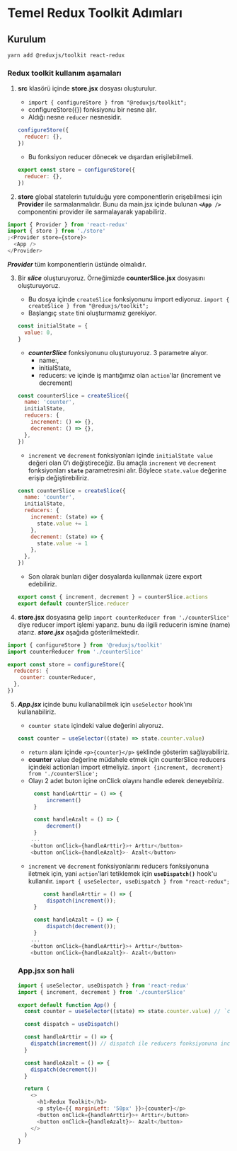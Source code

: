 # Temel Redux Toolkit Adımları

## Kurulum

`yarn add @reduxjs/toolkit react-redux`

### Redux toolkit kullanım aşamaları

1. **src** klasörü içinde **store.jsx** dosyası oluşturulur.

   - `import { configureStore } from "@reduxjs/toolkit";`
   - configureStore({}) fonksiyonu bir nesne alır.
   - Aldığı nesne `reducer` nesnesidir.

   ```js script
   configureStore({
     reducer: {},
   })
   ```

   - Bu fonksiyon reducer dönecek ve dışardan erişilebilmeli.

   ```js script
   export const store = configureStore({
     reducer: {},
   })
   ```

2. **store** global statelerin tutulduğu yere componentlerin erişebilmesi için **Provider** ile sarmalanmalıdır.
   Bunu da main.jsx içinde bulunan **`<App />`** componentini provider ile sarmalayarak yapabiliriz.

```js script
import { Provider } from 'react-redux'
import { store } from './store'
;<Provider store={store}>
  <App />
</Provider>
```

**_Provider_** tüm komponentlerin üstünde olmalıdır.

3. Bir **_slice_** oluşturuyoruz. Örneğimizde **counterSlice.jsx** dosyasını oluşturuyoruz.

   - Bu dosya içinde `createSlice` fonksiyonunu import ediyoruz.
     `import { createSlice } from "@reduxjs/toolkit";`
   - Başlangıç `state` tini oluşturmamız gerekiyor.

   ```js script
   const initialState = {
     value: 0,
   }
   ```

   - **_counterSlice_** fonksiyonunu oluşturuyoruz. 3 parametre alıyor.
     - name:,
     - initialState,
     - reducers: ve içinde iş mantığımız olan `action`'lar (increment ve decrement)

   ```js script
   const coounterSlice = createSlice({
     name: 'counter',
     initialState,
     reducers: {
       increment: () => {},
       decrement: () => {},
     },
   })
   ```

   - `increment` ve `decrement` fonksiyonları içinde `initialState value` değeri olan 0'ı değiştireceğiz.
     Bu amaçla `increment` ve `decrement` fonksiyonları **`state`** parametresini alır. Böylece `state.value` değerine erişip değiştirebiliriz.

   ```js script
   const counterSlice = createSlice({
     name: 'counter',
     initialState,
     reducers: {
       increment: (state) => {
         state.value += 1
       },
       decrement: (state) => {
         state.value -= 1
       },
     },
   })
   ```

   - Son olarak bunları diğer dosyalarda kullanmak üzere export edebiliriz.

   ```js script
   export const { increment, decrement } = counterSlice.actions
   export default counterSlice.reducer
   ```

4. **store.jsx** dosyasına gelip `import counterReducer from './counterSlice'` diye reducer import işlemi yaparız.
   bunu da ilgili reducerin ismine (name) atarız.
   **_store.jsx_** aşağıda gösterilmektedir.

```js script
import { configureStore } from '@reduxjs/toolkit'
import counterReducer from './counterSlice'

export const store = configureStore({
  reducers: {
    counter: counterReducer,
  },
})
```

5. **_App.jsx_** içinde bunu kullanabilmek için `useSelector` hook'ını kullanabiliriz.

   - `counter state` içindeki value değerini alıyoruz.

   ```js script
   const counter = useSelector((state) => state.counter.value)
   ```

   - `return` alanı içinde `<p>{counter}</p>` şeklinde gösterim sağlayabiliriz.
   - **counter** value değerine müdahele etmek için counterSlice reducers içindeki actionları import etmeliyiz.
     `import {increment, decrement} from './counterSlice';`
   - Olayı 2 adet buton içine onClick olayını handle ederek deneyebilriz.

   ```js script
        const handleArttir = () => {
            increment()
        }

        const handleAzalt = () => {
            decrement()
        }
       ...
       <button onClick={handleArttir}>+ Arttır</button>
       <button onClick={handleAzalt}>- Azalt</button>
   ```

   - `increment` ve `decrement` fonksiyonlarını reducers fonksiyonuna iletmek için, yani `action`'lari tetiklemek için **`useDispatch()`** hook'u kullanılır. `import { useSelector, useDispatch } from "react-redux";`

   ```js script
           const handleArttir = () => {
            dispatch(increment());
        }

        const handleAzalt = () => {
            dispatch(decrement());
        }
       ...
       <button onClick={handleArttir}>+ Arttır</button>
       <button onClick={handleAzalt}>- Azalt</button>
   ```

   ### App.jsx son hali

   ```js script
   import { useSelector, useDispatch } from 'react-redux'
   import { increment, decrement } from './counterSlice'

   export default function App() {
     const counter = useSelector((state) => state.counter.value) // `counter state` içindeki value değerini alıyoruz.

     const dispatch = useDispatch()

     const handleArttir = () => {
       dispatch(increment()) // dispatch ile reducers fonksiyonuna incerement action'i çalıştır diyoruz.
     }

     const handleAzalt = () => {
       dispatch(decrement())
     }

     return (
       <>
         <h1>Redux Toolkit</h1>
         <p style={{ marginLeft: '50px' }}>{counter}</p>
         <button onClick={handleArttir}>+ Arttır</button>
         <button onClick={handleAzalt}>- Azalt</button>
       </>
     )
   }
   ```
   
